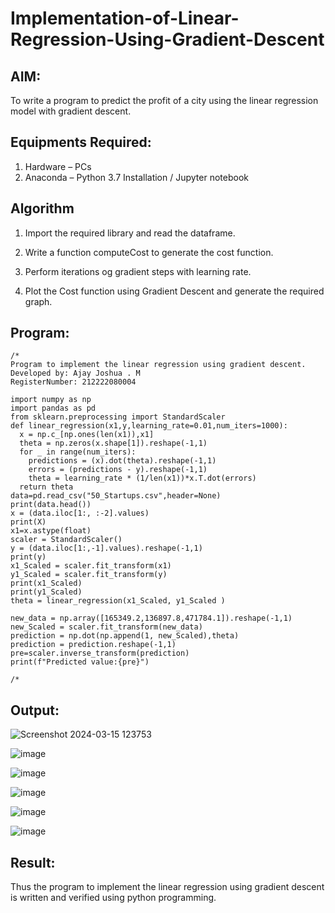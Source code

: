 # Implementation-of-Linear-Regression-Using-Gradient-Descent

## AIM:
To write a program to predict the profit of a city using the linear regression model with gradient descent.

## Equipments Required:
1. Hardware – PCs
2. Anaconda – Python 3.7 Installation / Jupyter notebook

## Algorithm
1. Import the required library and read the dataframe.

2. Write a function computeCost to generate the cost function.

3. Perform iterations og gradient steps with learning rate.

4. Plot the Cost function using Gradient Descent and generate the required graph.

## Program:
```
/*
Program to implement the linear regression using gradient descent.
Developed by: Ajay Joshua . M
RegisterNumber: 212222080004

import numpy as np
import pandas as pd
from sklearn.preprocessing import StandardScaler
def linear_regression(x1,y,learning_rate=0.01,num_iters=1000):
  x = np.c_[np.ones(len(x1)),x1]
  theta = np.zeros(x.shape[1]).reshape(-1,1)
  for _ in range(num_iters):
    predictions = (x).dot(theta).reshape(-1,1)
    errors = (predictions - y).reshape(-1,1)
    theta = learning_rate * (1/len(x1))*x.T.dot(errors)
  return theta
data=pd.read_csv("50_Startups.csv",header=None)
print(data.head())
x = (data.iloc[1:, :-2].values)
print(X)
x1=x.astype(float)
scaler = StandardScaler()
y = (data.iloc[1:,-1].values).reshape(-1,1)
print(y)
x1_Scaled = scaler.fit_transform(x1)
y1_Scaled = scaler.fit_transform(y)
print(x1_Scaled)
print(y1_Scaled)
theta = linear_regression(x1_Scaled, y1_Scaled )

new_data = np.array([165349.2,136897.8,471784.1]).reshape(-1,1)
new_Scaled = scaler.fit_transform(new_data)
prediction = np.dot(np.append(1, new_Scaled),theta)
prediction = prediction.reshape(-1,1)
pre=scaler.inverse_transform(prediction)
print(f"Predicted value:{pre}")
  
/*

```

## Output:

![Screenshot 2024-03-15 123753](https://github.com/Ajay-Joshua-M/Implementation-of-Linear-Regression-Using-Gradient-Descent/assets/160995404/2c62ae96-ed8a-45f4-8d94-b4b8fb2a203b)

![image](https://github.com/Ajay-Joshua-M/Implementation-of-Linear-Regression-Using-Gradient-Descent/assets/160995404/d4dde488-b2ad-4133-9b8e-708ceaf8457b)

![image](https://github.com/Ajay-Joshua-M/Implementation-of-Linear-Regression-Using-Gradient-Descent/assets/160995404/db3b1a48-b157-4a90-bde9-9262d1ab62d2)

![image](https://github.com/Ajay-Joshua-M/Implementation-of-Linear-Regression-Using-Gradient-Descent/assets/160995404/7386cfb8-285d-4dc8-a3e4-ccd5be4de16b)

![image](https://github.com/Ajay-Joshua-M/Implementation-of-Linear-Regression-Using-Gradient-Descent/assets/160995404/91ec5761-3a30-4b10-93f0-72813db09b82)

![image](https://github.com/Ajay-Joshua-M/Implementation-of-Linear-Regression-Using-Gradient-Descent/assets/160995404/28c11e18-dc14-48a7-bd27-34b01f7c41de)



## Result:
Thus the program to implement the linear regression using gradient descent is written and verified using python programming.
